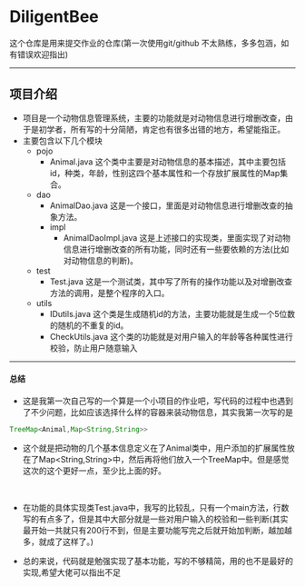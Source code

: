 # DiligentBee
这个仓库是用来提交作业的仓库(第一次使用git/github 不太熟练，多多包涵，如有错误欢迎指出)

---

## 项目介绍

- 项目是一个动物信息管理系统，主要的功能就是对动物信息进行增删改查，由于是初学者，所有写的十分简陋，肯定也有很多出错的地方，希望能指正。
- 主要包含以下几个模块
  - pojo
    - Animal.java 这个类中主要是对动物信息的基本描述，其中主要包括id，种类，年龄，性别这四个基本属性和一个存放扩展属性的Map集合。
  - dao
    - AnimalDao.java 这是一个接口，里面是对动物信息进行增删改查的抽象方法。
    - impl
      - AnimalDaoImpl.java 这是上述接口的实现类，里面实现了对动物信息进行增删改查的所有功能，同时还有一些要依赖的方法(比如对动物信息的判断)。
  - test
    - Test.java  这是一个测试类，其中写了所有的操作功能以及对增删改查方法的调用，是整个程序的入口。
  - utils
    - IDutils.java 这个类是生成随机id的方法，主要功能就是生成一个5位数的随机的不重复的id。
    - CheckUtils.java 这个类的功能就是对用户输入的年龄等各种属性进行校验，防止用户随意输入

---



#### 总结

- 这是我第一次自己写的一个算是一个小项目的作业吧，写代码的过程中也遇到了不少问题，比如应该选择什么样的容器来装动物信息，其实我第一次写的是
```java
TreeMap<Animal,Map<String,String>> 
```
   - 这个就是把动物的几个基本信息定义在了Animal类中，用户添加的扩展属性放在了Map<String,String>中，然后再将他们放入一个TreeMap中。但是感觉这次的这个更好一点，至少比上面的好。

​    

- 在功能的具体实现类Test.java中，我写的比较乱，只有一个main方法，行数写的有点多了，但是其中大部分就是一些对用户输入的校验和一些判断(其实最开始一共就只有200行不到，但是主要功能写完之后就开始加判断，越加越多，就成了这样了。)  

-  总的来说，代码就是勉强实现了基本功能，写的不够精简，用的也不是最好的实现,希望大佬可以指出不足
